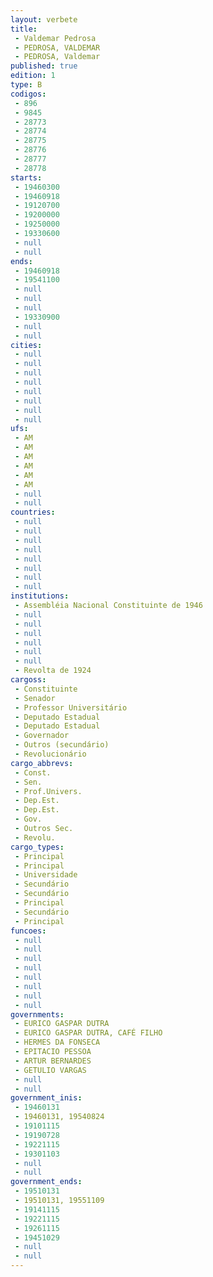 ```yaml
---
layout: verbete
title:
 - Valdemar Pedrosa
 - PEDROSA, VALDEMAR
 - PEDROSA, Valdemar
published: true
edition: 1  
type: B
codigos: 
 - 896
 - 9845
 - 28773
 - 28774
 - 28775
 - 28776
 - 28777
 - 28778
starts: 
 - 19460300
 - 19460918
 - 19120700
 - 19200000
 - 19250000
 - 19330600
 - null 
 - null 
ends: 
 - 19460918
 - 19541100
 - null 
 - null 
 - null 
 - 19330900
 - null 
 - null 
cities: 
 - null 
 - null 
 - null 
 - null 
 - null 
 - null 
 - null 
 - null 
ufs: 
 - AM
 - AM
 - AM
 - AM
 - AM
 - AM
 - null 
 - null 
countries: 
 - null 
 - null 
 - null 
 - null 
 - null 
 - null 
 - null 
 - null 
institutions: 
 - Assembléia Nacional Constituinte de 1946
 - null 
 - null 
 - null 
 - null 
 - null 
 - null 
 - Revolta de 1924
cargoss: 
 - Constituinte
 - Senador
 - Professor Universitário
 - Deputado Estadual
 - Deputado Estadual
 - Governador
 - Outros (secundário)
 - Revolucionário
cargo_abbrevs: 
 - Const.
 - Sen.
 - Prof.Univers.
 - Dep.Est.
 - Dep.Est.
 - Gov.
 - Outros Sec.
 - Revolu.
cargo_types: 
 - Principal
 - Principal
 - Universidade
 - Secundário
 - Secundário
 - Principal
 - Secundário
 - Principal
funcoes: 
 - null 
 - null 
 - null 
 - null 
 - null 
 - null 
 - null 
 - null 
governments: 
 - EURICO GASPAR DUTRA
 - EURICO GASPAR DUTRA, CAFÉ FILHO
 - HERMES DA FONSECA
 - EPITACIO PESSOA
 - ARTUR BERNARDES
 - GETULIO VARGAS
 - null 
 - null 
government_inis: 
 - 19460131
 - 19460131, 19540824
 - 19101115
 - 19190728
 - 19221115
 - 19301103
 - null 
 - null 
government_ends: 
 - 19510131
 - 19510131, 19551109
 - 19141115
 - 19221115
 - 19261115
 - 19451029
 - null 
 - null 
---
```



